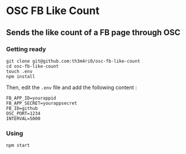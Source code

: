 # OSC FB Like Count
## Sends the like count of a FB page through OSC

### Getting ready

```
git clone git@github.com:th3m4ri0/osc-fb-like-count
cd osc-fb-like-count
touch .env
npm install
``` 

Then, edit the `.env` file and add the following content :
```
FB_APP_ID=yourappid
FB_APP_SECRET=yourappsecret
FB_ID=github
OSC_PORT=1234
INTERVAL=5000
``` 

### Using 

```
npm start
``` 